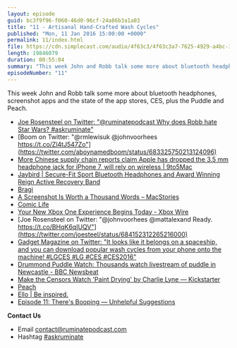 ```yaml
---
layout: episode
guid: bc3f9f96-f060-46d0-96cf-24a86b3a1a03
title: "11 - Artisanal Hand-Crafted Wash Cycles"
published: "Mon, 11 Jan 2016 15:00:00 +0000"
permalink: 11/index.html
file: https://cdn.simplecast.com/audio/4f63c3/4f63c3a7-7625-4929-a4bc-1ef4cdcbca06/22bb9885-dfcd-4e06-b3ba-783a89948715/c9f9f8c8_tc.mp3?aid=rss_feed&feed=7Rzwf7P6
length: 19846079
duration: 00:55:04
summary: "This week John and Robb talk some more about bluetooth headphones, screenshot apps and the state of the app stores, CES, plus the Puddle and Peach."
episodeNumber: "11"
---
```


This week John and Robb talk some more about bluetooth headphones, screenshot apps and the state of the app stores, CES, plus the Puddle and Peach.

*   [Joe Rosensteel on Twitter: "@ruminatepodcast Why does Robb hate Star Wars? #askruminate"](https://twitter.com/joesteel/status/676444885155639296)
*   [Boom on Twitter: "@rmlewisuk @johnvoorhees https://t.co/Zl4tJ547Zo"](https://twitter.com/aboynamedboom/status/683325750213124096)
*   [More Chinese supply chain reports claim Apple has dropped the 3.5 mm headphone jack for iPhone 7, will rely on wireless | 9to5Mac](http://9to5mac.com/2016/01/05/apple-dropping-removing-headphone-port-iphone-7/)
*   [Jaybird | Secure-Fit Sport Bluetooth Headphones and Award Winning Reign Active Recovery Band](http://www.jaybirdsport.com/)
*   [Bragi](http://www.bragi.com/)
*   [A Screenshot Is Worth a Thousand Words – MacStories](https://www.macstories.net/roundups/a-screenshot-is-worth-a-thousand-words/)
*   [Comic Life](http://www.comiclife.com/)
*   [Your New Xbox One Experience Begins Today - Xbox Wire](http://news.xbox.com/2015/11/12/new-xbox-one-experience-begins-today/)
*   [Joe Rosensteel on Twitter: "@johnvoorhees @mattalexand Ready. https://t.co/BHqK6qIUQV"](https://twitter.com/joesteel/status/684152312265216000)
*   [Gadget Magazine on Twitter: "It looks like it belongs on a spaceship, and you can download popular wash cycles from your phone onto the machine! #LGCES #LG #CES #CES2016"](https://twitter.com/gadget_magazine/status/684414637643816961)
*   [Drummond Puddle Watch: Thousands watch livestream of puddle in Newcastle - BBC Newsbeat](http://www.bbc.co.uk/newsbeat/article/35245437/drummond-puddle-watch-thousands-watch-livestream-of-puddle-in-newcastle)
*   [Make the Censors Watch 'Paint Drying' by Charlie Lyne — Kickstarter](https://www.kickstarter.com/projects/charlielyne/make-the-censors-watch-paint-drying)
*   [Peach](http://peach.cool/)
*   [Ello | Be inspired.](https://ello.co/explore)
*   [Episode 11: There's Booping — Unhelpful Suggestions](http://unhelpful-suggestions.com/podcast/11)

**Contact Us**

*   Email [contact@ruminatepodcast.com](mailto:contact@ruminatepodcast.com)
*   Hashtag [#askruminate](https://twitter.com/search?q=askruminate)
